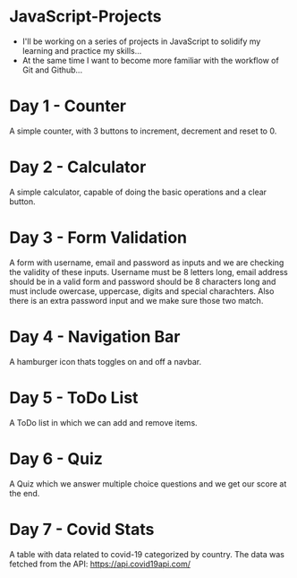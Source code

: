 # JavaScript-Projects

* I'll be working on a series of projects in JavaScript to solidify my learning and practice my skills...
* At the same time I want to become more familiar with the workflow of Git and Github...

# Day 1 - Counter
A simple counter, with 3 buttons to increment, decrement and reset to 0. 

# Day 2 - Calculator
A simple calculator, capable of doing the basic operations and a clear button.

# Day 3 - Form Validation
A form with username, email and password as inputs and we are checking the validity of these inputs.
Username must be 8 letters long, email address should be in a valid form and password should be 8 characters long and must include owercase, uppercase, digits and special charachters. Also there is an extra password input and we make sure those two match.

# Day 4 - Navigation Bar
A hamburger icon thats toggles on and off a navbar.

# Day 5 - ToDo List
A ToDo list in which we can add and remove items.

# Day 6 - Quiz
A Quiz which we answer multiple choice questions and we get our score at the end.

# Day 7 - Covid Stats
A table with data related to covid-19 categorized by country. The data was fetched from the API:
https://api.covid19api.com/